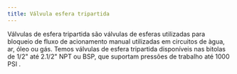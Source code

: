 ```yaml
---
title: Válvula esfera tripartida
---
```


Válvulas de esfera tripartida são válvulas de esferas utilizadas para bloqueio de fluxo de acionamento manual utilizadas em circuitos de àgua, ar, óleo ou gás. Temos válvulas de esfera tripartida disponíveis nas bitolas de 1/2" até 2.1/2" NPT ou BSP, que suportam pressões de trabalho até 1000 PSI .

